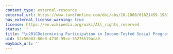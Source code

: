 ```yaml
---
content_type: external-resource
external_url: https://www.tandfonline.com/doi/abs/10.1080/01621459.1983.10478004
has_external_license_warning: true
license: https://en.wikipedia.org/wiki/All_rights_reserved
status: ''
title: "\u201CDetermining Participation in Income-Tested Social Programs.\u201D"
uid: 52c56b83-86e8-4730-99ce-35276519aca9
wayback_url: ''
---
```

